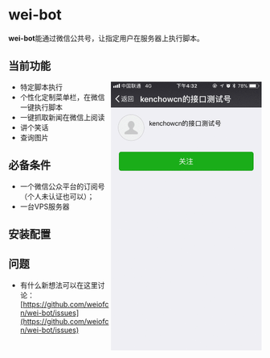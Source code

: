 # wei-bot

**wei-bot**能通过微信公共号，让指定用户在服务器上执行脚本。

## 当前功能

<img align="right" width="300" src="./assets/intro.gif">

- 特定脚本执行
- 个性化定制菜单栏，在微信一键执行脚本
- 一键抓取新闻在微信上阅读
- 讲个笑话
- 查询图片

## 必备条件

- 一个微信公众平台的订阅号（个人未认证也可以）；
- 一台VPS服务器

## 安装配置


## 问题

- 有什么新想法可以在这里讨论：[https://github.com/weiofcn/wei-bot/issues](https://github.com/weiofcn/wei-bot/issues)

